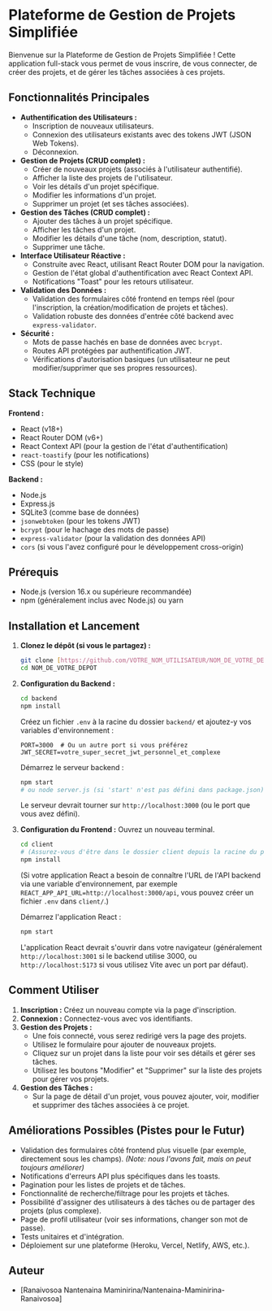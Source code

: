 # Plateforme de Gestion de Projets Simplifiée

Bienvenue sur la Plateforme de Gestion de Projets Simplifiée ! Cette application full-stack vous permet de vous inscrire, de vous connecter, de créer des projets, et de gérer les tâches associées à ces projets.

## Fonctionnalités Principales

* **Authentification des Utilisateurs :**
    * Inscription de nouveaux utilisateurs.
    * Connexion des utilisateurs existants avec des tokens JWT (JSON Web Tokens).
    * Déconnexion.
* **Gestion de Projets (CRUD complet) :**
    * Créer de nouveaux projets (associés à l'utilisateur authentifié).
    * Afficher la liste des projets de l'utilisateur.
    * Voir les détails d'un projet spécifique.
    * Modifier les informations d'un projet.
    * Supprimer un projet (et ses tâches associées).
* **Gestion des Tâches (CRUD complet) :**
    * Ajouter des tâches à un projet spécifique.
    * Afficher les tâches d'un projet.
    * Modifier les détails d'une tâche (nom, description, statut).
    * Supprimer une tâche.
* **Interface Utilisateur Réactive :**
    * Construite avec React, utilisant React Router DOM pour la navigation.
    * Gestion de l'état global d'authentification avec React Context API.
    * Notifications "Toast" pour les retours utilisateur.
* **Validation des Données :**
    * Validation des formulaires côté frontend en temps réel (pour l'inscription, la création/modification de projets et tâches).
    * Validation robuste des données d'entrée côté backend avec `express-validator`.
* **Sécurité :**
    * Mots de passe hachés en base de données avec `bcrypt`.
    * Routes API protégées par authentification JWT.
    * Vérifications d'autorisation basiques (un utilisateur ne peut modifier/supprimer que ses propres ressources).

## Stack Technique

**Frontend :**
* React (v18+)
* React Router DOM (v6+)
* React Context API (pour la gestion de l'état d'authentification)
* `react-toastify` (pour les notifications)
* CSS (pour le style)

**Backend :**
* Node.js
* Express.js
* SQLite3 (comme base de données)
* `jsonwebtoken` (pour les tokens JWT)
* `bcrypt` (pour le hachage des mots de passe)
* `express-validator` (pour la validation des données API)
* `cors` (si vous l'avez configuré pour le développement cross-origin)

## Prérequis

* Node.js (version 16.x ou supérieure recommandée)
* npm (généralement inclus avec Node.js) ou yarn

## Installation et Lancement

1.  **Clonez le dépôt (si vous le partagez) :**
    ```bash
    git clone [https://github.com/VOTRE_NOM_UTILISATEUR/NOM_DE_VOTRE_DEPOT.git](https://github.com/VOTRE_NOM_UTILISATEUR/NOM_DE_VOTRE_DEPOT.git)
    cd NOM_DE_VOTRE_DEPOT
    ```

2.  **Configuration du Backend :**
    ```bash
    cd backend
    npm install
    ```
    Créez un fichier `.env` à la racine du dossier `backend/` et ajoutez-y vos variables d'environnement :
    ```env
    PORT=3000  # Ou un autre port si vous préférez
    JWT_SECRET=votre_super_secret_jwt_personnel_et_complexe
    ```
    Démarrez le serveur backend :
    ```bash
    npm start 
    # ou node server.js (si 'start' n'est pas défini dans package.json)
    ```
    Le serveur devrait tourner sur `http://localhost:3000` (ou le port que vous avez défini).

3.  **Configuration du Frontend :**
    Ouvrez un nouveau terminal.
    ```bash
    cd client 
    # (Assurez-vous d'être dans le dossier client depuis la racine du projet)
    npm install
    ```
    (Si votre application React a besoin de connaître l'URL de l'API backend via une variable d'environnement, par exemple `REACT_APP_API_URL=http://localhost:3000/api`, vous pouvez créer un fichier `.env` dans `client/`.)

    Démarrez l'application React :
    ```bash
    npm start
    ```
    L'application React devrait s'ouvrir dans votre navigateur (généralement `http://localhost:3001` si le backend utilise 3000, ou `http://localhost:5173` si vous utilisez Vite avec un port par défaut).

## Comment Utiliser

1.  **Inscription :** Créez un nouveau compte via la page d'inscription.
2.  **Connexion :** Connectez-vous avec vos identifiants.
3.  **Gestion des Projets :**
    * Une fois connecté, vous serez redirigé vers la page des projets.
    * Utilisez le formulaire pour ajouter de nouveaux projets.
    * Cliquez sur un projet dans la liste pour voir ses détails et gérer ses tâches.
    * Utilisez les boutons "Modifier" et "Supprimer" sur la liste des projets pour gérer vos projets.
4.  **Gestion des Tâches :**
    * Sur la page de détail d'un projet, vous pouvez ajouter, voir, modifier et supprimer des tâches associées à ce projet.

## Améliorations Possibles (Pistes pour le Futur)

* Validation des formulaires côté frontend plus visuelle (par exemple, directement sous les champs). *(Note: nous l'avons fait, mais on peut toujours améliorer)*
* Notifications d'erreurs API plus spécifiques dans les toasts.
* Pagination pour les listes de projets et de tâches.
* Fonctionnalité de recherche/filtrage pour les projets et tâches.
* Possibilité d'assigner des utilisateurs à des tâches ou de partager des projets (plus complexe).
* Page de profil utilisateur (voir ses informations, changer son mot de passe).
* Tests unitaires et d'intégration.
* Déploiement sur une plateforme (Heroku, Vercel, Netlify, AWS, etc.).

## Auteur

* [Ranaivosoa Nantenaina Maminirina/Nantenaina-Maminirina-Ranaivosoa]
